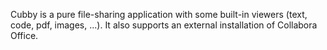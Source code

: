 Cubby is a pure file-sharing application with some built-in viewers (text, code, pdf, images, ...). It also supports an external installation of Collabora Office.
